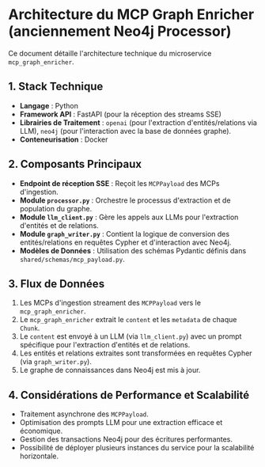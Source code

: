 # Architecture du MCP Graph Enricher (anciennement Neo4j Processor)

Ce document détaille l'architecture technique du microservice `mcp_graph_enricher`.

## 1. Stack Technique

- **Langage** : Python
- **Framework API** : FastAPI (pour la réception des streams SSE)
- **Librairies de Traitement** : `openai` (pour l'extraction d'entités/relations via LLM), `neo4j` (pour l'interaction avec la base de données graphe).
- **Conteneurisation** : Docker

## 2. Composants Principaux

- **Endpoint de réception SSE** : Reçoit les `MCPPayload` des MCPs d'ingestion.
- **Module `processor.py`** : Orchestre le processus d'extraction et de population du graphe.
- **Module `llm_client.py`** : Gère les appels aux LLMs pour l'extraction d'entités et de relations.
- **Module `graph_writer.py`** : Contient la logique de conversion des entités/relations en requêtes Cypher et d'interaction avec Neo4j.
- **Modèles de Données** : Utilisation des schémas Pydantic définis dans `shared/schemas/mcp_payload.py`.

## 3. Flux de Données

1. Les MCPs d'ingestion streament des `MCPPayload` vers le `mcp_graph_enricher`.
2. Le `mcp_graph_enricher` extrait le `content` et les `metadata` de chaque `Chunk`.
3. Le `content` est envoyé à un LLM (via `llm_client.py`) avec un prompt spécifique pour l'extraction d'entités et de relations.
4. Les entités et relations extraites sont transformées en requêtes Cypher (via `graph_writer.py`).
5. Le graphe de connaissances dans Neo4j est mis à jour.

## 4. Considérations de Performance et Scalabilité

- Traitement asynchrone des `MCPPayload`.
- Optimisation des prompts LLM pour une extraction efficace et économique.
- Gestion des transactions Neo4j pour des écritures performantes.
- Possibilité de déployer plusieurs instances du service pour la scalabilité horizontale.
